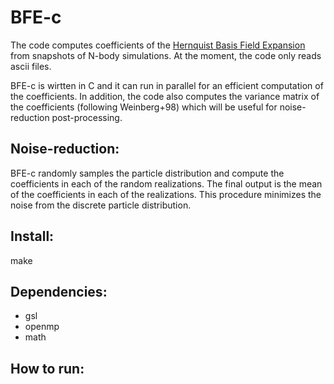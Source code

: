 BFE-c
==========

The code computes coefficients of the [Hernquist Basis Field Expansion](https://ui.adsabs.harvard.edu/abs/1992ApJ...386..375H/abstract)  from snapshots of N-body simulations. 
At the moment, the code only reads ascii files. 

BFE-c is wirtten in C and it can run in parallel for an efficient computation of the coefficients.
In addition, the code also computes the variance matrix of the coefficients (following Weinberg+98) 
which will be useful for noise-reduction post-processing. 

Noise-reduction:
---------------
BFE-c randomly samples the particle 
distribution and compute the coefficients in each of the random realizations. The final output is the 
mean of the coefficients in each of the realizations. This procedure minimizes the noise
from the discrete particle distribution. 


Install:
--------
make

Dependencies:
-------------

- gsl
- openmp 
- math

How to run:
-----------



